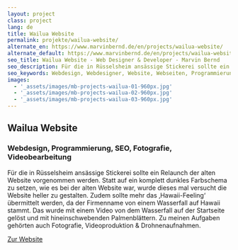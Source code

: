 ```yaml
---
layout: project
class: project
lang: de
title: Wailua Website
permalink: projekte/wailua-website/
alternate_en: https://www.marvinbernd.de/en/projects/wailua-website/
alternate_default: https://www.marvinbernd.de/en/projects/wailua-website/
seo_title: Wailua Website - Web Designer & Developer - Marvin Bernd
seo_description: Für die in Rüsselsheim ansässige Stickerei sollte ein Relaunch der alten Website vorgenommen werden.
seo_keywords: Webdesign, Webdesigner, Website, Webseiten, Programmierung, SEO
images:
  - '_assets/images/mb-projects-wailua-01-960px.jpg'
  - '_assets/images/mb-projects-wailua-02-960px.jpg'
  - '_assets/images/mb-projects-wailua-03-960px.jpg'
---
```

## Wailua Website
### Webdesign, Programmierung, SEO, Fotografie, Videobearbeitung

Für die in Rüsselsheim ansässige Stickerei sollte ein Relaunch der alten Website vorgenommen werden. Statt auf ein komplett dunkles Farbschema zu setzen, wie es bei der alten Website war, wurde dieses mal versucht die Website heller zu gestalten. Zudem sollte mehr das ‚Hawaii-Feeling‘ übermittelt werden, da der Firmenname von einem Wasserfall auf Hawaii stammt. Das wurde mit einem Video von dem Wasserfall auf der Startseite gelöst und mit hineinschwebenden Palmenblättern. Zu meinen Aufgaben gehörten auch Fotografie, Videoproduktion & Drohnenaufnahmen.

[Zur Website](https://www.wailua.eu)
